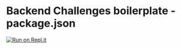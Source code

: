 # Backend Challenges boilerplate - package.json
[![Run on Repl.it](https://repl.it/badge/github/nguyennguyen0110/boilerplate-npm)](https://repl.it/github/nguyennguyen0110/boilerplate-npm)
